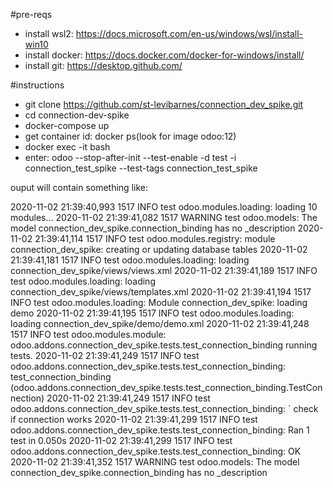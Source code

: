 #pre-reqs

* install wsl2: https://docs.microsoft.com/en-us/windows/wsl/install-win10
* install docker: https://docs.docker.com/docker-for-windows/install/
* install git: https://desktop.github.com/

#instructions

* git clone https://github.com/st-levibarnes/connection_dev_spike.git
* cd connection-dev-spike
* docker-compose up
* get container id: docker ps(look for image odoo:12)
* docker exec -it <container id> bash
* enter: odoo --stop-after-init --test-enable -d test -i connection_test_spike --test-tags connection_test_spike

ouput will contain something like:

2020-11-02 21:39:40,993 1517 INFO test odoo.modules.loading: loading 10 modules... 
2020-11-02 21:39:41,082 1517 WARNING test odoo.models: The model connection_dev_spike.connection_binding has no _description 
2020-11-02 21:39:41,114 1517 INFO test odoo.modules.registry: module connection_dev_spike: creating or updating database tables 
2020-11-02 21:39:41,181 1517 INFO test odoo.modules.loading: loading connection_dev_spike/views/views.xml 
2020-11-02 21:39:41,189 1517 INFO test odoo.modules.loading: loading connection_dev_spike/views/templates.xml 
2020-11-02 21:39:41,194 1517 INFO test odoo.modules.loading: Module connection_dev_spike: loading demo 
2020-11-02 21:39:41,195 1517 INFO test odoo.modules.loading: loading connection_dev_spike/demo/demo.xml 
2020-11-02 21:39:41,248 1517 INFO test odoo.modules.module: odoo.addons.connection_dev_spike.tests.test_connection_binding running tests. 
2020-11-02 21:39:41,249 1517 INFO test odoo.addons.connection_dev_spike.tests.test_connection_binding: test_connection_binding (odoo.addons.connection_dev_spike.tests.test_connection_binding.TestConnection) 
2020-11-02 21:39:41,249 1517 INFO test odoo.addons.connection_dev_spike.tests.test_connection_binding: ` check if connection works 
2020-11-02 21:39:41,299 1517 INFO test odoo.addons.connection_dev_spike.tests.test_connection_binding: Ran 1 test in 0.050s 
2020-11-02 21:39:41,299 1517 INFO test odoo.addons.connection_dev_spike.tests.test_connection_binding: OK 
2020-11-02 21:39:41,352 1517 WARNING test odoo.models: The model connection_dev_spike.connection_binding has no _description
